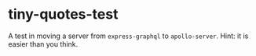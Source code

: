 # tiny-quotes-test

A test in moving a server from `express-graphql` to `apollo-server`. Hint: it is easier than you think.
